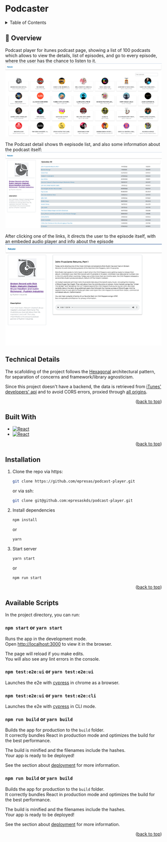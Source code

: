 <a name="readme-top"></a>

# Podcaster

<!-- TABLE OF CONTENTS -->
<details>
  <summary>Table of Contents</summary>
  <ol>
    <li>
      <a href="#overview">Overview</a>
      <ul>
        <li><a href="#technical">Technical Details</a></li>
        <li><a href="#built-with">Built With</a></li>
      </ul>
    </li>
    <li><a href="#installation">Installation</a></li>
    <li><a href="#scripts">Available scripts</a></li>
  </ol>
</details>

<a name="overview"></a>

## :scroll: Overview

Podcast player for itunes podcast page, showing a list of 100 podcasts which allows to view the details, list of episodes, and go to every episode, where the user has the chance to listen to it.
![podcaster main screen](./podcaster.png?raw=true)

The Podcast detail shows th eepisode list, and also some information about the podcast itself:
![podcaster detail screen](./podcaster-detail.png?raw=true)

After clicking one of the links, it directs the user to the episode itself, with an embeded audio player and info about the episode
![podcaster episode screen](./podcaster-episode.png?raw=true)

<a name="technical"></a>

## Technical Details

The scafolding of the project follows the [Hexagonal](<https://en.wikipedia.org/wiki/Hexagonal_architecture_(software)>) architectural pattern, for separation of concerns and framework/library agnosticism.

Since this project doesn't have a backend, the data is retrieved from [iTunes' developers' api](https://developer.apple.com/library/archive/documentation/AudioVideo/Conceptual/iTuneSearchAPI/index.html) and to avoid CORS errors, proxied through [all origins](https://api.allorigins.win/).

<p align="right">(<a href="#readme-top">back to top</a>)</p>

<a name="built-with"></a>

## Built With

- [![React][react.js]][react-url]
- [![React][styled-components]][styled-url]

<p align="right">(<a href="#readme-top">back to top</a>)</p>

<a name="installation"></a>

## Installation

1. Clone the repo
   via https:
   ```sh
   git clone https://github.com/epresas/podcast-player.git
   ```
   or via ssh:
   ```sh
   git clone git@github.com:epresaskds/podcast-player.git
   ```
2. Install dependencies
   ```sh
   npm install
   ```
   or
   ```sh
   yarn
   ```
3. Start server
   ```sh
   yarn start
   ```
   or
   ```sh
   npm run start
   ```

<p align="right">(<a href="#readme-top">back to top</a>)</p>

<a name="scripts"></a>

## Available Scripts

In the project directory, you can run:

### `npm start` or `yarn start`

Runs the app in the development mode.\
Open [http://localhost:3000](http://localhost:3000) to view it in the browser.

The page will reload if you make edits.\
You will also see any lint errors in the console.

### `npm test:e2e:ui` or `yarn test:e2e:ui`

Launches the e2e with [cypress](https://www.cypress.io/) in chrome as a browser.

### `npm test:e2e:ui` or `yarn test:e2e:cli`

Launches the e2e with [cypress](https://www.cypress.io/) in CLI mode.

### `npm run build` or `yarn build`

Builds the app for production to the `build` folder.\
It correctly bundles React in production mode and optimizes the build for the best performance.

The build is minified and the filenames include the hashes.\
Your app is ready to be deployed!

See the section about [deployment](https://facebook.github.io/create-react-app/docs/deployment) for more information.

### `npm run build` or `yarn build`

Builds the app for production to the `build` folder.\
It correctly bundles React in production mode and optimizes the build for the best performance.

The build is minified and the filenames include the hashes.\
Your app is ready to be deployed!

See the section about [deployment](https://facebook.github.io/create-react-app/docs/deployment) for more information.

<p align="right">(<a href="#readme-top">back to top</a>)</p>

<!-- MARKDOWN LINKS & IMAGES -->
<!-- https://www.markdownguide.org/basic-syntax/#reference-style-links -->

[react.js]: https://img.shields.io/badge/react-v18.2.0-orange
[react-url]: https://reactjs.org/
[styled-components]: https://img.shields.io/badge/styled--components-v5.3.6-orange
[styled-url]: https://styled-components.com/
[screen-main]: https://github.com/epresas/podcaster/blob/main/podcaster.png?raw=true
[screen-detail]: https://github.com/epresas/podcaster/blob/main/podcaster-detail.png?raw=true
[screen-episode]: https://github.com/epresas/podcaster/blob/main/podcaster-episode.png?raw=true
